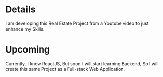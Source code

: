 # Details
I am developing this Real Estate Project from a Youtube video to just enhance my Skills.
# Upcoming
Currently, I know ReactJS, But soon I will start learning Backend, So I will create this same Project as a Full-stack Web Application.
